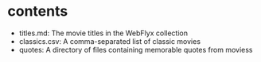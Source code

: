 # contents

- titles.md: The movie titles in the WebFlyx collection
- classics.csv: A comma-separated list of classic movies
- quotes: A directory of files containing memorable quotes from moviess


